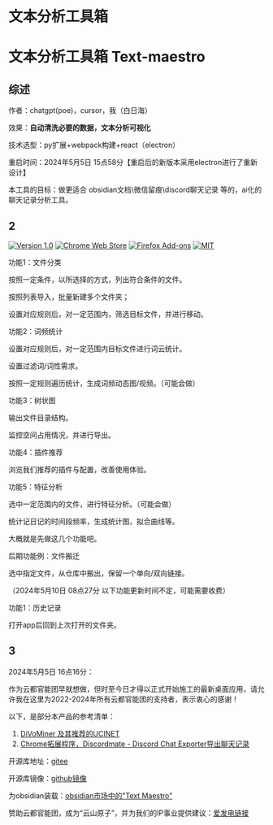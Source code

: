 # 文本分析工具箱

# 文本分析工具箱 Text-maestro

## 综述

作者：chatgpt(poe)，cursor，我（白日海）

效果：**自动清洗必要的数据，文本分析可视化**

技术选型：py扩展+webpack构建+react（electron）


重启时间：2024年5月5日 15点58分【重启后的新版本采用electron进行了重新设计】


本工具的目标：做更适合 obsidian文档\微信留痕\discord聊天记录 等的，ai化的聊天记录分析工具。

## 2


[![Version 1.0](https://img.shields.io/badge/version-1.0-brightgreen.svg)](https://github.com/iamscottxu/AcFun-Video-Download/releases/tag/v1.0)
[![Chrome Web Store](https://img.shields.io/chrome-web-store/stars/khfheicddakgkjkocaokijccaaeebfko.svg)](https://chrome.google.com/webstore/detail/acfun-video-download/khfheicddakgkjkocaokijccaaeebfko)
[![Firefox Add-ons](https://img.shields.io/amo/stars/acfun-video-download.svg)](https://addons.mozilla.org/zh-CN/firefox/addon/acfun-video-download/)
[![MIT](https://img.shields.io/github/license/mashape/apistatus.svg)](https://github.com/iamscottxu/AcFun-Video-Download/blob/master/LICENSE)




功能1：文件分类

按照一定条件，以所选择的方式，列出符合条件的文件。

按照列表导入，批量新建多个文件夹；

设置对应规则后，对一定范围内，筛选目标文件，并进行移动。


功能2：词频统计

设置对应规则后，对一定范围内目标文件进行词云统计。

设置过滤词/词性需求。


按照一定规则遍历统计，生成词频动态图/视频。（可能会做）


功能3：树状图

输出文件目录结构。

监控空间占用情况，并进行导出。


功能4：插件推荐

浏览我们推荐的插件与配置，改善使用体验。


功能5：特征分析

选中一定范围内的文件，进行特征分析。（可能会做）

统计记日记的时间段频率，生成统计图，拟合曲线等。


大概就是先做这几个功能吧。


后期功能例：文件搬迁

选中指定文件，从仓库中搬出，保留一个单向/双向链接。





（2024年5月10日 08点27分 以下功能更新时间不定，可能需要收费）

功能1：历史记录

打开app后回到上次打开的文件夹。

## 3 

2024年5月5日 16点16分：

作为云都官能团早就想做，但时至今日才得以正式开始施工的最新桌面应用，请允许我在这里为2022-2024年所有云都官能团的支持者，表示衷心的感谢！

以下，是部分本产品的参考清单：

1. [DiVoMiner 及其推荐的UCINET](https://zhuanlan.zhihu.com/p/359610083)
2. [Chrome拓展程序，Discordmate - Discord Chat Exporter导出聊天记录](https://chromewebstore.google.com/detail/discordmate-discord-chat/ofjlibelpafmdhigfgggickpejfomamk)


开源库地址：[gitee]()

开源库镜像：[github镜像]()

为obsidian装载：[obsidian市场中的&#34;Text Maestro&#34;]()


赞助云都官能团，成为“云山原子”，并为我们的IP事业提供建议：[爱发电链接]()